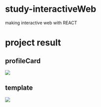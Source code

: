 # study-interactiveWeb
making interactive web with REACT

<h1>project result</h1>
<h2>profileCard</h2>
<img src="img/profileCard.jpg">
<h2>template</h2>
<img src="img/template.jpg">